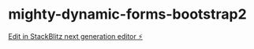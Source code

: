 # mighty-dynamic-forms-bootstrap2

[Edit in StackBlitz next generation editor ⚡️](https://stackblitz.com/~/github.com/mighty-hq/mighty-dynamic-forms-bootstrap2)